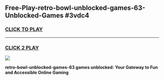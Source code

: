 
## Free-Play-retro-bowl-unblocked-games-63-Unblocked-Games #3vdc4
<h3>
<a href="https://news.freeplayer.one?title=retro-bowl-unblocked-games-63&ref=8M">CLICK TO PLAY</a></h3>
<hr>

<h3>
<a href="https://news.freeplayer.one?title=retro-bowl-unblocked-games-63&ref=8M">CLICK 2 PLAY</a>
  
</h3>

<a href="https://news.freeplayer.one?title=retro-bowl-unblocked-games-63&ref=8M"><img src="https://clearcache.store/games.png"></a>


**retro-bowl-unblocked-games-63 games unblocked: Your Gateway to Fun and Accessible Online Gaming**
